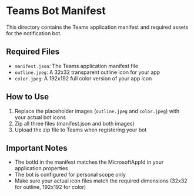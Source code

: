 # Teams Bot Manifest

This directory contains the Teams application manifest and required assets for the notification bot.

## Required Files
- `manifest.json`: The Teams application manifest file
- `outline.jpeg`: A 32x32 transparent outline icon for your app
- `color.jpeg`: A 192x192 full color version of your app icon

## How to Use
1. Replace the placeholder images (`outline.jpeg` and `color.jpeg`) with your actual bot icons
2. Zip all three files (manifest.json and both images)
3. Upload the zip file to Teams when registering your bot

## Important Notes
- The botId in the manifest matches the MicrosoftAppId in your application.properties
- The bot is configured for personal scope only
- Make sure your actual icon files match the required dimensions (32x32 for outline, 192x192 for color)
